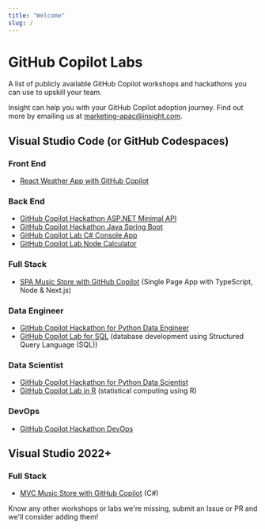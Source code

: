 ```yaml
---
title: "Welcome"
slug: /
---
```


# GitHub Copilot Labs

A list of publicly available GitHub Copilot workshops and hackathons you can use to upskill your team.

Insight can help you with your GitHub Copilot adoption journey. Find out more by emailing us at [marketing-apac@insight.com](mailto:marketing-apac@insight.com?Subject=GitHub%20Copilot%20Adoption%20Help).

## Visual Studio Code (or GitHub Codespaces)

### Front End

- [React Weather App with GitHub Copilot](https://github.com/GitHub-Insight-ANZ-Lab/copilot-lab-weather-app-react)

### Back End

- [GitHub Copilot Hackathon ASP.NET Minimal API](https://github.com/GitHub-Insight-ANZ-Lab/copilot-hackathon-minimal-api-csharp)
- [GitHub Copilot Hackathon Java Spring Boot](https://github.com/GitHub-Insight-ANZ-Lab/copilot-hackathon-java-spring-boot)
- [GitHub Copilot Lab C# Console App](https://github.com/GitHub-Insight-ANZ-Lab/copilot-lab-music-store-csharp-console)
- [GitHub Copilot Lab Node Calculator](https://github.com/GitHub-Insight-ANZ-Lab/copilot-node-calculator)

### Full Stack

- [SPA Music Store with GitHub Copilot](https://github.com/GitHub-Insight-ANZ-Lab/copilot-lab-music-store-typescript) (Single Page App with TypeScript, Node & Next.js)

### Data Engineer

- [GitHub Copilot Hackathon for Python Data Engineer](https://github.com/GitHub-Insight-ANZ-Lab/copilot-hackathon-data-engineer-python)
- [GitHub Copilot Lab for SQL](https://github.com/GitHub-Insight-ANZ-Lab/copilot-lab-sql) (database development using Structured Query Language (SQL))

### Data Scientist

- [GitHub Copilot Hackathon for Python Data Scientist](https://github.com/GitHub-Insight-ANZ-Lab/copilot-hackathon-data-scientist-python)
- [GitHub Copilot Lab in R](https://github.com/GitHub-Insight-ANZ-Lab/copilot-lab-r) (statistical computing using R)

### DevOps

- [GitHub Copilot Hackathon DevOps](https://github.com/GitHub-Insight-ANZ-Lab/copilot-hackathon-devops)

## Visual Studio 2022+

### Full Stack

- [MVC Music Store with GitHub Copilot](https://github.com/GitHub-Insight-ANZ-Lab/copilot-lab-music-store-csharp) (C#)

Know any other workshops or labs we're missing, submit an Issue or PR and we'll consider adding them!
